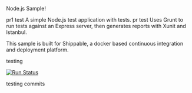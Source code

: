 Node.js Sample!

pr1
test
A simple Node.js test application with tests.
pr test
Uses Grunt to run tests against an Express server, then generates reports with Xunit and Istanbul.

This sample is built for Shippable, a docker based continuous integration and deployment platform.

testing

[![Run Status](https://api.shippable.com/projects/56b35c481895ca4474735baa/badge?branch=master)](https://app.shippable.com/projects/56b35c481895ca4474735baa)

testing commits
